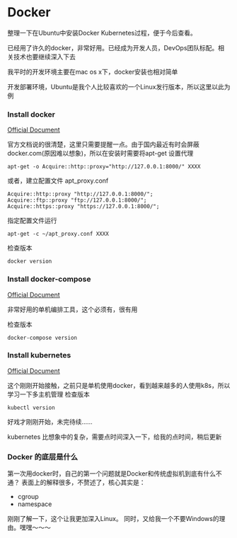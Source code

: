 # Docker

整理一下在Ubuntu中安装Docker Kubernetes过程，便于今后查看。

已经用了许久的docker，非常好用。已经成为开发人员，DevOps团队标配。相关技术也要继续深入下去

我平时的开发环境主要在mac os x下，docker安装也相对简单

开发部署环境，Ubuntu是我个人比较喜欢的一个Linux发行版本，所以这里以此为例

### Install docker

[Official Document](https://docs.docker.com/install/linux/docker-ce/ubuntu/)

官方文档说的很清楚，这里只需要提醒一点。由于国内最近有时会屏蔽docker.com(原因难以想象)，所以在安装时需要将apt-get 设置代理

`
apt-get -o Acquire::http::proxy="http://127.0.0.1:8000/" XXXX
`

或者，建立配置文件 apt_proxy.conf
```
Acquire::http::proxy "http://127.0.0.1:8000/"; 
Acquire::ftp::proxy "ftp://127.0.0.1:8000/"; 
Acquire::https::proxy "https://127.0.0.1:8000/"; 
```

指定配置文件运行

`
apt-get -c ~/apt_proxy.conf XXXX
`

检查版本

`
docker version
`

### Install docker-compose

[Official Document](https://docs.docker.com/compose/install/)

非常好用的单机编排工具，这个必须有，很有用

检查版本

`
docker-compose version
`

### Install kubernetes

[Official Document](https://kubernetes.io/docs/setup/independent/install-kubeadm/)

这个刚刚开始接触，之前只是单机使用docker，看到越来越多的人使用k8s，所以学习一下多主机管理
检查版本

`
kubectl version
`

好戏才刚刚开始，未完待续......

kubernetes 比想象中的复杂，需要点时间深入一下，给我的点时间，稍后更新

### Docker 的底层是什么

第一次用docker时，自己的第一个问题就是Docker和传统虚拟机到底有什么不通？ 表面上的解释很多，不赘述了，核心其实是：

- cgroup
- namespace

刚刚了解一下，这个让我更加深入Linux。 同时，又给我一个不要Windows的理由。嘿嘿～～～